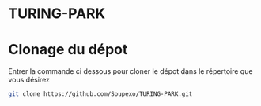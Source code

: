 # TURING-PARK
# Clonage du dépot
Entrer la commande ci dessous pour cloner le dépot dans le répertoire que vous désirez
```bash
git clone https://github.com/Soupexo/TURING-PARK.git
```
